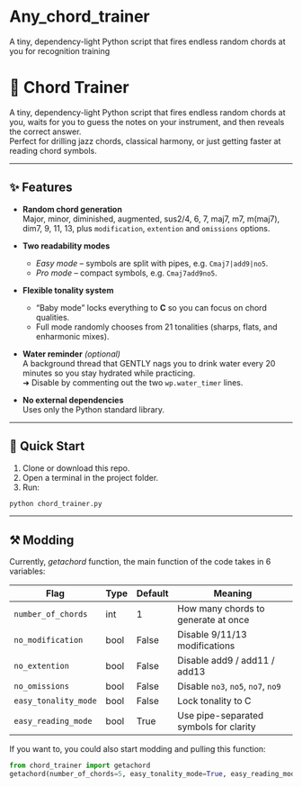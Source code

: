 # Any_chord_trainer
A tiny, dependency-light Python script that fires endless random chords at you for recognition training
# 🎹 Chord Trainer

A tiny, dependency-light Python script that fires endless random chords at you, waits for you to guess the notes on your instrument, and then reveals the correct answer.  
Perfect for drilling jazz chords, classical harmony, or just getting faster at reading chord symbols.

---

## ✨ Features

- **Random chord generation**  
  Major, minor, diminished, augmented, sus2/4, 6, 7, maj7, m7, m(maj7), dim7, 9, 11, 13, plus `modification`, `extention` and `omissions` options.

- **Two readability modes**  
  - *Easy mode* – symbols are split with pipes, e.g. `Cmaj7|add9|no5`.  
  - *Pro mode* – compact symbols, e.g. `Cmaj7add9no5`.

- **Flexible tonality system**  
  - “Baby mode” locks everything to **C** so you can focus on chord qualities.  
  - Full mode randomly chooses from 21 tonalities (sharps, flats, and enharmonic mixes).

- **Water reminder** *(optional)*  
  A background thread that GENTLY nags you to drink water every 20 minutes so you stay hydrated while practicing.  
  ➜ Disable by commenting out the two `wp.water_timer` lines.

- **No external dependencies**  
  Uses only the Python standard library.

---

## 🚀 Quick Start

1. Clone or download this repo.
2. Open a terminal in the project folder.
3. Run:

```bash
python chord_trainer.py
```
---
## ⚒ Modding
Currently, *getachord* function, the main function of the code takes in 6 variables:

| Flag                 | Type | Default | Meaning                                |
| -------------------- | ---- | ------- | -------------------------------------- |
| `number_of_chords`   | int  | 1       | How many chords to generate at once    |
| `no_modification`    | bool | False   | Disable 9/11/13 modifications          |
| `no_extention`       | bool | False   | Disable add9 / add11 / add13           |
| `no_omissions`       | bool | False   | Disable `no3`, `no5`, `no7`, `no9`     |
| `easy_tonality_mode` | bool | False   | Lock tonality to C                     |
| `easy_reading_mode`  | bool | True    | Use pipe-separated symbols for clarity |

If you want to, you could also start modding and pulling this function:

```python
from chord_trainer import getachord
getachord(number_of_chords=5, easy_tonality_mode=True, easy_reading_mode=True)

